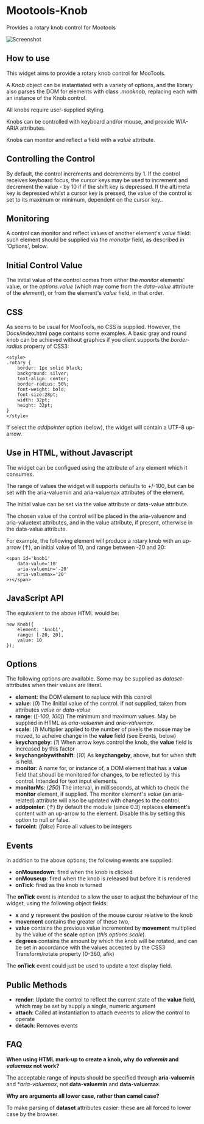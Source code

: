 Mootools-Knob
=============

Provides a rotary knob control for Mootools

![Screenshot](https://raw.github.com/leegee/Mootools-Knob/master/Docs/screenshot.png)

How to use
----------

This widget aims to provide a rotary knob control for MooTools.

A *Knob* object can be instantiated with a variety of options,
and the library also parses the DOM for elements with class *.mooknob*,
replacing each with an instance of the Knob control.

All knobs require user-supplied styling.

Knobs can be controlled with keyboard and/or mouse, and provide
WIA-ARIA attributes.

Knobs can monitor and reflect a field with a *value* attribute.

Controlling the Control
-----------------------
By default, the control increments and decrements by 1. If the
control receives keyboard focus, the cursor keys may be used to
increment and decrement the value - by 10 if if the shift key is
depressed. If the alt/meta key is depressed whilst a cursor key is 
pressed, the value of the control is set to its maximum or minimum,
dependent on the cursor key..

Monitoring
----------

A control can monitor and reflect values of another element's *value* fileld: such element should be supplied via the *monotpr* field, as described in 'Options', below.

Initial Control Value
---------------------

The initial value of the control comes from either the *monitor* elements' value, or the *options.value* (which may come from the *data-value* attribute of the *element*), or from the element's *value* field, in that order.

CSS
---

As seems to be usual for MooTools, no CSS is supplied. However,
the Docs/index.html page contains some examples. A basic gray
and round knob can be achieved without graphics if you client
supports the *border-radius* property of CSS3:

	<style>
	.rotary {
		border: 1px solid black;
		background: silver;
		text-align: center;
		border-radius: 50%;
		font-weight: bold;
		font-size:28pt;
		width: 32pt;
		height: 32pt;
	}
	</style>	

If select the *addpointer* option (below), the widget will contain a UTF-8 up-arrow.

Use in HTML, without Javascript
-------------------------------

The widget can be configued using the attribute of any element 
which it consumes.

The range of values the widget will supports defaults to +/-100,
but can be set with the aria-valuemin and aria-valuemax attributes 
of the element. 

The initial value can be set via the value attribute
or data-value attribute. 

The chosen value of the control will be placed
in the aria-valuenow and aria-valuetext attributes, and in the value
attribute, if present, otherwise in the data-value attribute.

For example, the following element will produce a rotary knob with
an up-arrow (↑), an initial value of 10, and range between -20 and 20:

	<span id='knob1' 
		data-value='10' 
		aria-valuemin='-20'
		aria-valuemax='20'
	>↑</span>

JavaScript API
--------------

The equivalent to the above HTML would be:

	new Knob({
		element: 'knob1',
		range: [-20, 20],
		value: 10
	});
	
Options
-------

The following options are available. Some may be supplied as 
*dataset-* attributes when their values are literal.

* **element**: the DOM element to replace with this control
* **value**: (*0*) The iInitial value of the control. If not supplied, taken from attributes *value* or *data-value*
* **range**: (*[-100, 100]*) The minimum and maximum values. May be supplied in HTML as *aria-valuemin* and *aria-valuemax*.
* **scale**: (*1*) Multiplier applied to the number of pixels the mosue may be moved, to acheive change in the **value** field (see Events, below)
* **keychangeby**: (*1*) When arrow keys control the knob, the **value** field is increased by this factor
* **keychangebywithshift**: (*10*) As **keychangeby**, above, but for when shift is held.
* **monitor**: A name for, or instance of, a DOM element that has a **value** field that shoudl be monitored for changes, to be reflected by this control. Intended for text input elements.
* **monitorMs**: (*250*) The interval, in milliseconds, at which to check the **monitor** element, if supplied. The monitor element's *value* (an aria-related) attribute will also be updated with changes to the control.
* **addpointer**: (*↑*) By default the module (since 0.3) replaces **element**'s content with  an up-arrow to the element. Disable this by setting this option to null or false.
* **forceint**:	(*false*) Force all values to be integers

Events
------

In addition to the above options, the following events are supplied:

* **onMousedown**: fired when the knob is clicked
* **onMouseup**: fired when the knob is released but before it is rendered
* **onTick**: fired as the knob is turned

The **onTick** event is intended to allow the user to adjust the behaviour 
of the widget, using the following object fields:

* **x** and **y** represent the position of the mouse curosr relative to the knob
* **movement**  contains the greater of these two, 
* **value** contains the previous value incremented by **movement** multiplied by the value of the **scale** option (*this.options.scale*).
* **degrees** contains the amount by which the knob will be rotated, and can be set in accordance with the values accepted by the CSS3 Transform/rotate property (0-360, afik)
	
The **onTick** event could just be used to update a text display field.

Public Methods
--------------

* **render**: Update the control to reflect the current state of the **value** field, which may be set by supply a single, numeric argument
* **attach**: Called at instantiation to attach eveents to allow the control to operate
* **detach**: Removes events

FAQ
---

**When using HTML mark-up to create a knob, why do *valuemin* and *valuemax* not work?**

The acceptable range of inputs should be specified through **aria-valuemin** and **aria-valuemax*, not **data-valuemin** and **data-valuemax**.

**Why are arguments all lower case, rather than camel case?**

To make parsing of **dataset** attributes easier: these are all forced to lower case by the browser.

